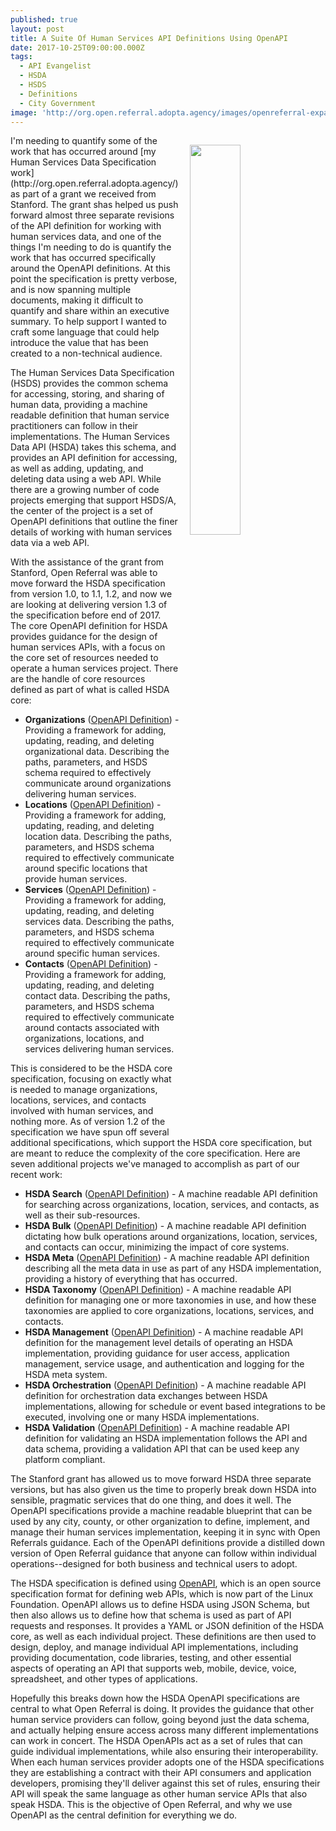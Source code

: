 ```yaml
---
published: true
layout: post
title: A Suite Of Human Services API Definitions Using OpenAPI
date: 2017-10-25T09:00:00.000Z
tags:
  - API Evangelist
  - HSDA
  - HSDS
  - Definitions
  - City Government
image: 'http://org.open.referral.adopta.agency/images/openreferral-expanded.png'
---
```

<p><img src="http://org.open.referral.adopta.agency/images/openreferral-expanded.png" align="right" width="40%" style="padding: 15px;" /></p>I'm needing to quantify some of the work that has occurred around [my Human Services Data Specification work](http://org.open.referral.adopta.agency/) as part of a grant we received from Stanford. The grant shas helped us push forward almost three separate revisions of the API definition for working with human services data, and one of the things I'm needing to do is quantify the work that has occurred specifically around the OpenAPI definitions. At this point the specification is pretty verbose, and is now spanning multiple documents, making it difficult to quantify and share within an executive summary. To help support I wanted to craft some language that could help introduce the value that has been created to a non-technical audience.

The Human Services Data Specification (HSDS) provides the common schema for accessing, storing, and sharing of human data, providing a machine readable definition that human service practitioners can follow in their implementations. The Human Services Data API (HSDA) takes this schema, and provides an API definition for accessing, as well as adding, updating, and deleting data using a web API. While there are a growing number of code projects emerging that support HSDS/A, the center of the project is a set of OpenAPI definitions that outline the finer details of working with human services data via a web API.

With the assistance of the grant from Stanford, Open Referral was able to move forward the HSDA specification from version 1.0, to 1.1, 1.2, and now we are looking at delivering version 1.3 of the specification before end of 2017. The core OpenAPI definition for HSDA provides guidance for the design of human services APIs, with a focus on the core set of resources needed to operate a human services project. There are the handle of core resources defined as part of what is called HSDA core:

- **Organizations** ([OpenAPI Definition](https://github.com/openreferral/api-specification/blob/master/_data/api-commons/openapi-hsda.yaml)) - Providing a framework for adding, updating, reading, and deleting organizational data. Describing the paths, parameters, and HSDS schema required to effectively communicate around organizations delivering human services.
- **Locations** ([OpenAPI Definition](https://github.com/openreferral/api-specification/blob/master/_data/api-commons/openapi-hsda.yaml)) - Providing a framework for adding, updating, reading, and deleting location data. Describing the paths, parameters, and HSDS schema required to effectively communicate around specific locations that provide human services.
- **Services** ([OpenAPI Definition](https://github.com/openreferral/api-specification/blob/master/_data/api-commons/openapi-hsda.yaml)) - Providing a framework for adding, updating, reading, and deleting services data. Describing the paths, parameters, and HSDS schema required to effectively communicate around specific human services.
- **Contacts** ([OpenAPI Definition](https://github.com/openreferral/api-specification/blob/master/_data/api-commons/openapi-hsda.yaml)) - Providing a framework for adding, updating, reading, and deleting contact data. Describing the paths, parameters, and HSDS schema required to effectively communicate around contacts associated with organizations, locations, and services delivering human services.

This is considered to be the HSDA core specification, focusing on exactly what is needed to manage organizations, locations, services, and contacts involved with human services, and nothing more. As of version 1.2 of the specification we have spun off several additional specifications, which support the HSDA core specification, but are meant to reduce the complexity of the core specification. Here are seven additional projects we've managed to accomplish as part of our recent work:

- **HSDA Search** ([OpenAPI Definition](https://github.com/openreferral/api-specification/blob/master/_data/api-commons/openapi-hsda-search.yaml)) - A machine readable API definition for searching across organizations, location, services, and contacts, as well as their sub-resources.
- **HSDA Bulk** ([OpenAPI Definition](https://github.com/openreferral/api-specification/blob/master/_data/api-commons/openapi-hsda-bulk.yaml)) - A machine readable API definition dictating how bulk operations around organizations, location, services, and contacts can occur, minimizing the impact of core systems.
- **HSDA Meta** ([OpenAPI Definition](https://github.com/openreferral/api-specification/blob/master/_data/api-commons/openapi-hsda-meta.yaml)) - A machine readable API definition describing all the meta data in use as part of any HSDA implementation, providing a history of everything that has occurred.
- **HSDA Taxonomy** ([OpenAPI Definition](https://github.com/openreferral/api-specification/blob/master/_data/api-commons/openapi-hsda-taxonomy.yaml)) - A machine readable API definition for managing one or more taxonomies in use, and how these taxonomies are applied to core organizations, locations, services, and contacts.
- **HSDA Management** ([OpenAPI Definition](https://github.com/openreferral/api-specification/blob/master/_data/api-commons/openapi-hsda-management.yaml)) - A machine readable API definition for the management level details of operating an HSDA implementation, providing guidance for user access, application management, service usage, and authentication and logging for the HSDA meta system.
- **HSDA Orchestration** ([OpenAPI Definition](https://github.com/openreferral/api-specification/blob/master/_data/api-commons/openapi-hsda-orchestration.yaml)) - A machine readable API definition for orchestration data exchanges between HSDA implementations, allowing for schedule or event based integrations to be executed, involving one or many HSDA implementations.
- **HSDA Validation** ([OpenAPI Definition](https://github.com/openreferral/api-specification/blob/master/_data/api-commons/openapi-hsda-utility.yaml)) - A machine readable API definition for validating an HSDA implementation follows the API and data schema, providing a validation API that can be used keep any platform compliant.

The Stanford grant has allowed us to move forward HSDA three separate versions, but has also given us the time to properly break down HSDA into sensible, pragmatic services that do one thing, and does it well. The OpenAPI specifications provide a machine readable blueprint that can be used by any city, county, or other organization to define, implement, and manage their human services implementation, keeping it in sync with Open Referrals guidance. Each of the OpenAPI definitions provide a distilled down version of Open Referral guidance that anyone can follow within individual operations--designed for both business and technical users to adopt.

The HSDA specification is defined using [OpenAPI](https://www.openapis.org/), which is an open source specification format for defining web APIs, which is now part of the Linux Foundation. OpenAPI allows us to define HSDA using JSON Schema, but then also allows us to define how that schema is used as part of API requests and responses. It provides a YAML or JSON definition of the HSDA core, as well as each individual project. These definitions are then used to design, deploy, and manage individual API implementations, including providing documentation, code libraries, testing, and other essential aspects of operating an API that supports web, mobile, device, voice, spreadsheet, and other types of applications.

Hopefully this breaks down how the HSDA OpenAPI specifications are central to what Open Referral is doing. It provides the guidance that other human service providers can follow, going beyond just the data schema, and actually helping ensure access across many different implementations can work in concert. The HSDA OpenAPIs act as a set of rules that can guide individual implementations, while also ensuring their interoperability. When each human services provider adopts one of the HSDA specifications they are establishing a contract with their API consumers and application developers, promising they'll deliver against this set of rules, ensuring their API will speak the same language as other human service APIs that also speak HSDA. This is the objective of Open Referral, and why we use OpenAPI as the central definition for everything we do.
